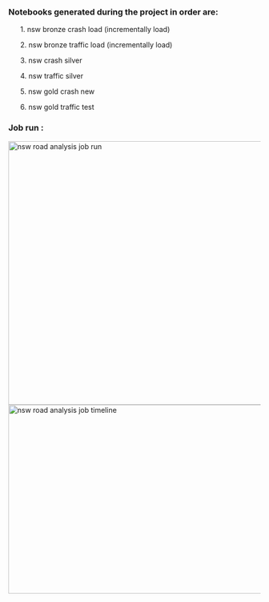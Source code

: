 

### Notebooks generated during the project in order are:
<ol> 1. nsw bronze crash load (incrementally load)</ol>
<ol> 2. nsw bronze traffic load (incrementally load)</ol>
<ol> 3. nsw crash silver </ol>
<ol> 4. nsw traffic silver </ol>
<ol> 5. nsw gold crash new </ol>
<ol> 6. nsw gold traffic test </ol>


### Job run :<br>
<img width="1093" height="526" alt="nsw road analysis job run" src="https://github.com/user-attachments/assets/9a568456-861d-4106-aecc-633997218746" /> <br>
<img width="1087" height="377" alt="nsw road analysis job timeline" src="https://github.com/user-attachments/assets/79f11747-859c-4313-a922-298ad27a968c" />


